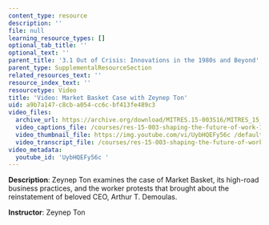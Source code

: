```yaml
---
content_type: resource
description: ''
file: null
learning_resource_types: []
optional_tab_title: ''
optional_text: ''
parent_title: '3.1 Out of Crisis: Innovations in the 1980s and Beyond'
parent_type: SupplementalResourceSection
related_resources_text: ''
resource_index_text: ''
resourcetype: Video
title: 'Video: Market Basket Case with Zeynep Ton'
uid: a9b7a147-c8cb-a054-cc6c-bf413fe489c3
video_files:
  archive_url: https://archive.org/download/MITRES.15-003S16/MITRES_15_003S16_3-1-7_360p.mp4
  video_captions_file: /courses/res-15-003-shaping-the-future-of-work-15-662x-spring-2016/760f9a629aad5ef284e972a57ec32304_UybHQEFy56c.vtt
  video_thumbnail_file: https://img.youtube.com/vi/UybHQEFy56c /default.jpg
  video_transcript_file: /courses/res-15-003-shaping-the-future-of-work-15-662x-spring-2016/38e84d84afd53e4f464ff875e0742252_UybHQEFy56c.pdf
video_metadata:
  youtube_id: 'UybHQEFy56c '
---
```


**Description**: Zeynep Ton examines the case of Market Basket, its high-road business practices, and the worker protests that brought about the reinstatement of beloved CEO, Arthur T. Demoulas.

**Instructor**: Zeynep Ton